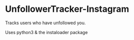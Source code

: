 # UnfollowerTracker-Instagram
Tracks users who have unfollowed you.

Uses python3 & the instaloader package 
